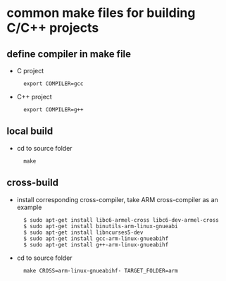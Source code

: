 # common make files for building C/C++ projects

## define compiler in make file

* C project
    
        export COMPILER=gcc


* C++ project

        export COMPILER=g++

## local build

* cd to source folder

        make

## cross-build

* install corresponding cross-compiler, take ARM cross-compiler as an example

        $ sudo apt-get install libc6-armel-cross libc6-dev-armel-cross
        $ sudo apt-get install binutils-arm-linux-gnueabi
        $ sudo apt-get install libncurses5-dev
        $ sudo apt-get install gcc-arm-linux-gnueabihf
        $ sudo apt-get install g++-arm-linux-gnueabihf
        
* cd to source folder

        make CROSS=arm-linux-gnueabihf- TARGET_FOLDER=arm



